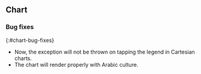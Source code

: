 ## Chart

### Bug fixes
{:#chart-bug-fixes}

* Now, the exception will not be thrown on tapping the legend in Cartesian charts.
* The chart will render properly with Arabic culture.